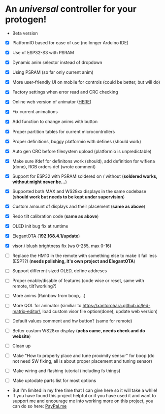 # An *universal* controller for your protogen!
- Beta version
- [x] PlatformIO based for ease of use (no longer Arduino IDE)
- [x] Use of ESP32-S3 with PSRAM
- [x] Dynamic anim selector instead of dropdown
- [x] Using PSRAM (so far only current anim)
- [x] More user-friendly UI on mobile for controls (could be better, but will do)
- [x] Factory settings when error read and CRC checking
- [x] Online web version of animator ([HERE](https://foxxo.cz/proto/animator.html))
- [x] Fix current animations
- [x] Add function to change anims with button
- [x] Proper partition tables for current microcontrollers
- [x] Proper definitions, buggy platformio with defines (should work)
- [x] Auto gen CRC before filesystem upload (platformio is unpredictable)
- [x] Make sure ifdef for definitons work (should), add definition for wifiena (done), RGB orders def (wrote comment)
- [x] Support for ESP32 with PSRAM soldered on / without (**soldered works, without might never be...**)
- [x] Supported both MAX and WS28xx displays in the same codebase (**should work but needs to be kept under supervision**)
- [x] Custom amount of displays and their placement (**same as above**)
- [x] Redo tilt calibration code (**same as above**)
- [x] OLED init bug fix at runtime
- [x] ElegantOTA (**192.168.4.1/update**)
- [x] visor / blush brightness fix (ws 0-255, max 0-16)

- [ ] Replace the HM10 in the remote with something else to make it fail less (ESP??) (**needs polishing, it's own project and ElegantOTA**)
- [ ] Support different sized OLED, define addreses
- [ ] Proper enable/disable of features (code wise or reset, same with remote, tilt?working?)
- [ ] More anims (Rainbow from boop,...)
- [ ] More QOL for animator (similiar to https://xantorohara.github.io/led-matrix-editor/, load custom visor file option(done), update web version)
- [ ] Default values comment and hw button? (same for remote)
- [ ] Better custom WS28xx display (**pcbs came, needs check and do website**)
- [ ] Clean up

- [ ] Make "How to properly place and tune proximity sensor" for boop (do not need SW fixing, all is about proper placement and tuning sensor)
- [ ] Make wiring and flashing tutorial (including fs things)
- [ ] Make uptodate parts list for most options
  
- But I'm limited in my free time that I can give here so it will take a while!
- If you have found this project helpful or if you have used it and want to support me and encourage me into working more on this project, you can do so here: [PayPal.me](https://paypal.me/NCPlyn)
